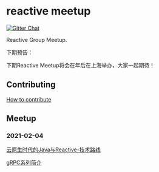 # reactive meetup

[![Gitter Chat](https://badges.gitter.im/Join%20Chat.svg)](https://groups.google.com/g/reactive-group)

Reactive Group Meetup.

下期预告：

下期Reactive Meetup将会在年后在上海举办，大家一起期待！

## Contributing

[How to contribute](./CONTRIBUTING.md)  

## Meetup

### 2021-02-04

[云原生时代的Java与Reactive-技术路线](./202102/slides/云原生时代的Java与Reactive-技术路线-Kevin.pptx)

[gRPC系列简介](https://github.com/reactivegroup/grpc-example)

